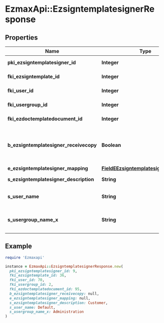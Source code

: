 # EzmaxApi::EzsigntemplatesignerResponse

## Properties

| Name | Type | Description | Notes |
| ---- | ---- | ----------- | ----- |
| **pki_ezsigntemplatesigner_id** | **Integer** | The unique ID of the Ezsigntemplatesigner |  |
| **fki_ezsigntemplate_id** | **Integer** | The unique ID of the Ezsigntemplate |  |
| **fki_user_id** | **Integer** | The unique ID of the User | [optional] |
| **fki_usergroup_id** | **Integer** | The unique ID of the Usergroup | [optional] |
| **fki_ezdoctemplatedocument_id** | **Integer** | The unique ID of the Ezdoctemplatedocument | [optional] |
| **b_ezsigntemplatesigner_receivecopy** | **Boolean** | If this flag is true. The signatory will receive a copy of every signed Ezsigndocument even if it ain&#39;t required to sign the document. | [optional] |
| **e_ezsigntemplatesigner_mapping** | [**FieldEEzsigntemplatesignerMapping**](FieldEEzsigntemplatesignerMapping.md) |  | [optional] |
| **s_ezsigntemplatesigner_description** | **String** | The description of the Ezsigntemplatesigner |  |
| **s_user_name** | **String** | The description of the User in the language of the requester | [optional] |
| **s_usergroup_name_x** | **String** | The Name of the Usergroup in the language of the requester | [optional] |

## Example

```ruby
require 'Ezmaxapi'

instance = EzmaxApi::EzsigntemplatesignerResponse.new(
  pki_ezsigntemplatesigner_id: 9,
  fki_ezsigntemplate_id: 36,
  fki_user_id: 70,
  fki_usergroup_id: 2,
  fki_ezdoctemplatedocument_id: 95,
  b_ezsigntemplatesigner_receivecopy: null,
  e_ezsigntemplatesigner_mapping: null,
  s_ezsigntemplatesigner_description: Customer,
  s_user_name: Default,
  s_usergroup_name_x: Administration
)
```

